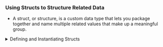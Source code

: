### Using Structs to Structure Related Data

- A struct, or structure, is a custom data type that lets you package together and name multiple related values that make up a meaningful group.

<details> 

<summary> Defining and Instantiating Structs </summary>

- To examine the usage of ***Structs***, check the file, `chapter5/src/main.rs`.
- Structs are similar to tuples. The pieces of a struct can be different types. 

- In a struct you’ll name each piece of data so it’s clear what the values mean.

- To define a struct, we enter the keyword struct and name the entire struct. A struct’s name should describe the significance of the pieces of data being grouped together.

- Inside curly brackets, we define the names and types of the pieces of data, which we call ***fields***.

- To use a struct after we’ve defined it, we create an ***instance*** of that struct by specifying concrete values for each of the fields. We create an instance by stating the name of the struct and then add curly brackets containing ***key: value*** pairs, where the keys are the names of the fields and the values are the data we want to store in those fields.

## Unit-Like Structs Without Any Fields

- Unit-like structs can be useful when you need to implement a trait on some type but don’t have any data that you want to store in the type itself. 

- ***Traits*** is the topic of Chapter 10. 

## Ownership of Struct Data

- In the User struct which is in the `chapter5/src/main.rs` file, we used the owned String type rather than the &str string slice type. This is a *deliberate choice* because we want each instance of this struct to own all of its data and for that data to be valid for as long as the entire struct is valid.

It’s also possible for structs to store references to data owned by something else, but to do so requires the use of ***lifetimes***, a Rust feature that we’ll discuss in Chapter 10. Lifetimes ensure that the data referenced by a struct is valid for as long as the struct is.

</details>